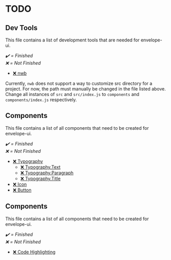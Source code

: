# TODO

## Dev Tools <!-- omit in toc -->

This file contains a list of development tools that are needed for
envelope-ui.

_✔️ = Finished </br> ❌ = Not Finished_

- [❌ nwb](node_modules/nwb/lib/moduleBuild.js)

Currently, `nwb` does not support a way to customize src directory for a project. For now, the path must manually be changed in the file listed above. Change all instances of `src` and `src/index.js` to `components` and `components/index.js` respectively.

## Components <!-- omit in toc -->

This file contains a list of all components that need to be created for
envelope-ui.

_✔️ = Finished </br> ❌ = Not Finished_

- [❌ Typography](src/components/typography/README.md)
  - [❌ Typography.Text](src/components/typography/README.md#Typography.Text)
  - [❌ Typography.Paragraph](src/components/typography/README.md#Typography.Paragraph)
  - [❌ Typography.Title](src/components/typography/README.md#Typography.Title)
- [❌ Icon](src/components/icon/README.md)
- [❌ Button](src/components/button/README.md)

## Components <!-- omit in toc -->

This file contains a list of all components that need to be created for
envelope-ui.

_✔️ = Finished </br> ❌ = Not Finished_

- [❌ Code Highlighting](https://prismjs.com/)
